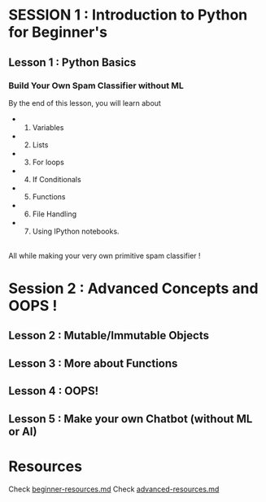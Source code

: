 # SESSION 1 : Introduction to Python for Beginner's
## Lesson 1 : Python Basics
### Build Your Own Spam Classifier without ML

By the end of this lesson, you will learn about
- 1. Variables
- 2. Lists
- 3. For loops
- 4. If Conditionals
- 5. Functions
- 6. File Handling
- 7. Using IPython notebooks.
<br>
All while making your very own primitive spam classifier !

# Session 2 : Advanced Concepts and OOPS !

## Lesson 2 : Mutable/Immutable Objects
## Lesson 3 : More about Functions 
## Lesson 4 : OOPS!
## Lesson 5 : Make your own Chatbot (without ML or AI)

# Resources

Check [beginner-resources.md](https://github.com/oss2019/PyDay/blob/master/beginner-resources.md)
Check [advanced-resources.md](https://github.com/oss2019/PyDay/blob/master/advanced-resources.md)


